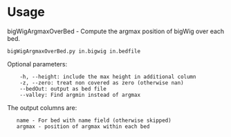 # Usage
bigWigArgmaxOverBed - Compute the argmax position of bigWig over each bed.

```
bigWigArgmaxOverBed.py in.bigwig in.bedfile
```

Optional parameters:
```
    -h, --height: include the max height in additional column
    -z, --zero: treat non covered as zero (otherwise nan)
    --bedOut: output as bed file
    --valley: Find argmin instead of argmax

```    


The output columns are:
```
   name - For bed with name field (otherwise skipped)
   argmax - position of argmax within each bed
```
